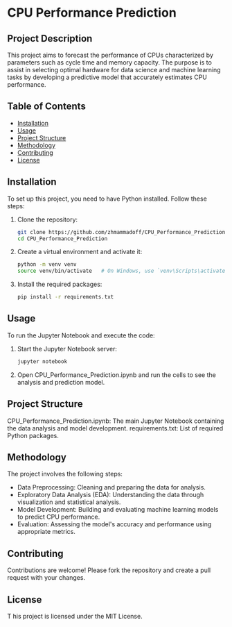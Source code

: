 # CPU Performance Prediction

## Project Description
This project aims to forecast the performance of CPUs characterized by parameters such as cycle time and memory capacity. The purpose is to assist in selecting optimal hardware for data science and machine learning tasks by developing a predictive model that accurately estimates CPU performance.

## Table of Contents
- [Installation](#installation)
- [Usage](#usage)
- [Project Structure](#project-structure)
- [Methodology](#methodology)
- [Contributing](#contributing)
- [License](#license)

## Installation
To set up this project, you need to have Python installed. Follow these steps:

1. Clone the repository:
   ```bash
   git clone https://github.com/zhmammadoff/CPU_Performance_Prediction.git
   cd CPU_Performance_Prediction
2. Create a virtual environment and activate it:
   ```bash
   python -m venv venv
   source venv/bin/activate   # On Windows, use `venv\Scripts\activate`
3. Install the required packages:
   ```bash
   pip install -r requirements.txt


## Usage
   To run the Jupyter Notebook and execute the code:
   
   1. Start the Jupyter Notebook server:
      ```bash
      jupyter notebook
   2. Open CPU_Performance_Prediction.ipynb and run the cells to see the analysis and prediction model.

## Project Structure
   CPU_Performance_Prediction.ipynb: The main Jupyter Notebook containing the data analysis and model development.
   requirements.txt: List of required Python packages.
   
## Methodology
   The project involves the following steps:

   - Data Preprocessing: Cleaning and preparing the data for analysis.
   - Exploratory Data Analysis (EDA): Understanding the data through visualization and statistical analysis.
   - Model Development: Building and evaluating machine learning models to predict CPU performance.
   - Evaluation: Assessing the model's accuracy and performance using appropriate metrics.
   
## Contributing
   Contributions are welcome! Please fork the repository and create a pull request with your changes.

## License
T   his project is licensed under the MIT License.



